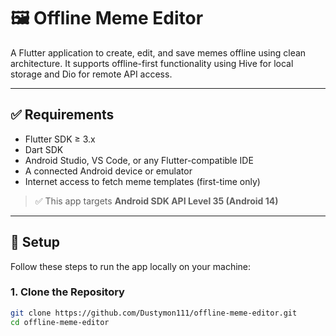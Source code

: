 # 🖼️ Offline Meme Editor

A Flutter application to create, edit, and save memes offline using clean architecture. It supports offline-first functionality using Hive for local storage and Dio for remote API access.

---

## ✅ Requirements

- Flutter SDK ≥ 3.x
- Dart SDK
- Android Studio, VS Code, or any Flutter-compatible IDE
- A connected Android device or emulator
- Internet access to fetch meme templates (first-time only)

> ✅ This app targets **Android SDK API Level 35 (Android 14)**

---

## 🔧 Setup

Follow these steps to run the app locally on your machine:

### 1. Clone the Repository

```bash
git clone https://github.com/Dustymon111/offline-meme-editor.git
cd offline-meme-editor
